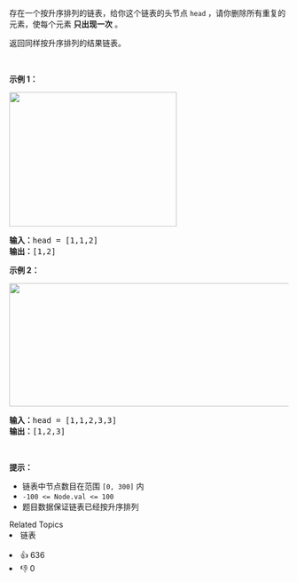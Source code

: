 <p>存在一个按升序排列的链表，给你这个链表的头节点 <code>head</code> ，请你删除所有重复的元素，使每个元素 <strong>只出现一次</strong> 。</p>

<p>返回同样按升序排列的结果链表。</p>

<p> </p>

<p><strong>示例 1：</strong></p>
<img alt="" src="https://assets.leetcode.com/uploads/2021/01/04/list1.jpg" style="width: 302px; height: 242px;" />
<pre>
<strong>输入：</strong>head = [1,1,2]
<strong>输出：</strong>[1,2]
</pre>

<p><strong>示例 2：</strong></p>
<img alt="" src="https://assets.leetcode.com/uploads/2021/01/04/list2.jpg" style="width: 542px; height: 222px;" />
<pre>
<strong>输入：</strong>head = [1,1,2,3,3]
<strong>输出：</strong>[1,2,3]
</pre>

<p> </p>

<p><strong>提示：</strong></p>

<ul>
	<li>链表中节点数目在范围 <code>[0, 300]</code> 内</li>
	<li><code>-100 <= Node.val <= 100</code></li>
	<li>题目数据保证链表已经按升序排列</li>
</ul>
<div><div>Related Topics</div><div><li>链表</li></div></div><br><div><li>👍 636</li><li>👎 0</li></div>